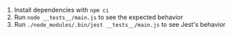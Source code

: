 1. Install dependencies with `npm ci`
2. Run `node __tests__/main.js` to see the expected behavior
3. Run `./node_modules/.bin/jest __tests__/main.js` to see Jest's behavior
